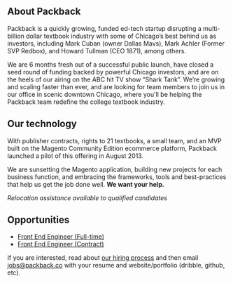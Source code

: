 About Packback
--------------

Packback is a quickly growing, funded ed-tech startup disrupting a multi-billion dollar textbook industry with some of Chicago’s best behind us as investors, including Mark Cuban (owner Dallas Mavs), Mark Achler (Former SVP Redbox), and Howard Tullman (CEO 1871), among others.

We are 6 months fresh out of a successful public launch, have closed a seed round of funding backed by powerful Chicago investors, and are on the heels of our airing on the ABC hit TV show “Shark Tank”.  We’re growing and scaling faster than ever, and are looking for team members to join us in our office in scenic downtown Chicago, where you'll be helping the Packback team redefine the college textbook industry.

Our technology
--------------

With publisher contracts, rights to 21 textbooks, a small team, and an MVP built on the Magento Community Edition ecommerce platform, Packback launched a pilot of this offering in August 2013.

We are sunsetting the Magento application, building new projects for each business function, and embracing the frameworks, tools and best-practices that help us get the job done well. **We want your help.**

*Relocation assistance available to qualified candidates*

Opportunities
--------------

- [Front End Engineer (Full-time)](front-end-engineer.md)
- [Front End Engineer (Contract)](front-end-contract.md)

If you are interested, read about [our hiring process](process.md) and then email jobs@packback.co with your resume and website/portfolio (dribble, github, etc).

